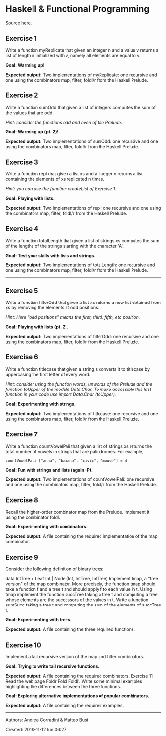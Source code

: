 # Haskell & Functional Programming

Source [here](http://pages.di.unipi.it/corradini/Didattica/AP-18/ESER/03/exercises_3.html).

## Exercise 1
Write a function myReplicate that given an integer n and a value v returns a list of length n initialized with v, namely all elements are equal to v.

**Goal: Warming up!**

**Expected output:** Two implementations of myReplicate: one recursive and one using the combinators map, filter, foldl/r from the Haskell Prelude.


## Exercise 2
Write a function sumOdd that given a list of integers computes the sum of the values that are odd.

*Hint: consider the functions odd and even of the Prelude.*

**Goal: Warming up (pt. 2)!**

**Expected output:** Two implementations of sumOdd: one recursive and one using the combinators map, filter, foldl/r from the Haskell Prelude.


## Exercise 3
Write a function repl that given a list xs and a integer n returns a list containing the elements of xs replicated n times.

*Hint: you can use the function createList of Exercise 1.*

**Goal: Playing with lists.**

**Expected output:** Two implementations of repl: one recursive and one using the combinators map, filter, foldl/r from the Haskell Prelude.


## Exercise 4
Write a function totalLength that given a list of strings xs computes the sum of the lengths of the strings starting with the character 'A'.

**Goal: Test your skills with lists and strings.**

**Expected output:** Two implementations of totalLength: one recursive and one using the combinators map, filter, foldl/r from the Haskell Prelude.


<hr>

## Exercise 5
Write a function filterOdd that given a list xs returns a new list obtained from xs by removing the elements at odd positions.

*Hint: Here "odd positions" means the first, third, fifth, etc position.*

**Goal: Playing with lists (pt. 2).**

**Expected output:** Two implementations of filterOdd: one recursive and one using the combinators map, filter, foldl/r from the Haskell Prelude.

## Exercise 6
Write a function titlecase that given a string s converts it to titlecase by uppercasing the first letter of every word.

*Hint: consider using the function words, unwords of the Prelude and the function toUpper of the module Data.Char. To make accessible this last function in your code use import Data.Char (toUpper).*

**Goal: Experimenting with strings.**

**Expected output:** Two implementations of titlecase: one recursive and one using the combinators map, filter, foldl/r from the Haskell Prelude.


## Exercise 7
Write a function countVowelPali that given a list of strings xs returns the total number of vowels in strings that are palindromes. For example,

```
countVowelPali ["anna", "banana", "civic", "mouse"] = 4
```
**Goal: Fun with strings and lists (again :P).**

**Expected output:** Two implementations of countVowelPali: one recursive and one using the combinators map, filter, foldl/r from the Haskell Prelude.


## Exercise 8
Recall the higher-order combinator map from the Prelude. Implement it using the combinator foldl.

**Goal: Experimenting with combinators.**

**Expected output:** A file containing the required implementation of the map combinator.


## Exercise 9
Consider the following definition of binary trees:

data IntTree = Leaf Int | Node (Int, IntTree, IntTree)
Implement tmap, a "tree version" of the map combinator. More precisely, the function tmap should take a function f and a tree t and should apply f to each value in t.
Using tmap implement the function succTree taking a tree t and computing a tree whose elements are the successors of the values in t.
Write a function sumSucc taking a tree t and computing the sum of the elements of succTree t.

**Goal: Experimenting with trees.**

**Expected output:** A file containing the three required functions.

## Exercise 10
Implement a tail recursive version of the map and filter combinators.

**Goal: Trying to write tail recursive functions.**

**Expected output:** A file containing the required combinators.
Exercise 11
Read the web page Foldr Foldl Foldl'. Write some minimal examples highlighting the differences between the three functions.

**Goal: Exploring alternative implementations of popular combinators.**

**Expected output:** A file containing the required examples.

<hr>

Authors: Andrea Corradini & Matteo Busi

Created: 2018-11-12 lun 06:27

